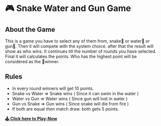 # 🎮 Snake Water and Gun Game

## About the Game
This is a game you have to select any of them from, snake🐍 or water🌊 or gun🔫. Then it will compete with the system choice. after that the result will show as who wins. It continues till the number of rounds you have selected. Final it will calculates the points. Who has the highest point will be considered as the 🎐winner.

## Rules
- In every round winners will get 10 points. 
- Snake vs Water => Snake wins ( Since it can swim in the water )
- Water vs Gun => Water wins ( Since gun will lost in water )
- Gun vs Snake => Gun wins ( Since snake will die from fire )
- If both are equal then match draw. both gets 5 points.

**[🕹 Click here to Play-Now](vigneshnu.herokuapp.com/swg.html)**
